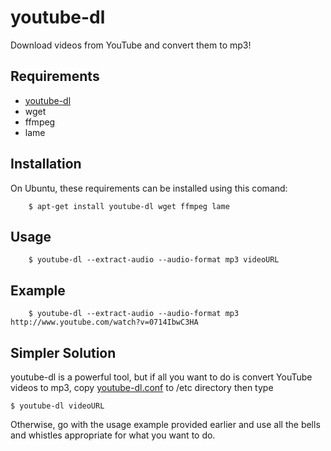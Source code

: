# youtube-dl

Download videos from YouTube and convert them to mp3!


## Requirements

  * [youtube-dl](https://github.com/rg3/youtube-dl)
  * wget
  * ffmpeg
  * lame


## Installation

On Ubuntu, these requirements can be installed using this comand:

```
    $ apt-get install youtube-dl wget ffmpeg lame
```


## Usage

```
    $ youtube-dl --extract-audio --audio-format mp3 videoURL
```


## Example

```
    $ youtube-dl --extract-audio --audio-format mp3 http://www.youtube.com/watch?v=0714IbwC3HA
```

## Simpler Solution
youtube-dl is a powerful tool, but if all you want to do is convert YouTube videos to mp3, copy [youtube-dl.conf](https://github.com/davidclin/youtube-dl-mp3/blob/master/youtube-dl.conf) to /etc directory then type

```
$ youtube-dl videoURL
```
Otherwise, go with the usage example provided earlier and use all the bells and whistles appropriate for what you want to do.

